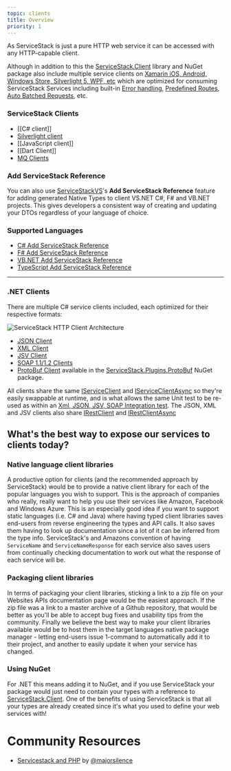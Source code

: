```yaml
--- 
topic: clients
title: Overview
priority: 1
---
```

As ServiceStack is just a pure HTTP web service it can be accessed with any HTTP-capable client. 

Although in addition to this the [ServiceStack.Client](http://nuget.org/packages/ServiceStack.Client) library and NuGet package also include multiple service clients on [Xamarin iOS, Android, Windows Store, Silverlight 5, WPF, etc](https://github.com/ServiceStackApps/HelloMobile) which are optimized for consuming ServiceStack Services including built-in [Error handling](https://github.com/ServiceStack/ServiceStack/wiki/Error-Handling), [Predefined Routes](https://github.com/ServiceStack/ServiceStack/wiki/Routing), [Auto Batched Requests](https://github.com/ServiceStack/ServiceStack/wiki/Auto-Batched-Requests), etc. 

### ServiceStack Clients

  * [[C# client]]
  * [Silverlight client](https://github.com/ServiceStack/ServiceStack/wiki/SilverlightServiceClient)
  * [[JavaScript client]]
  * [[Dart Client]]
  * [MQ Clients](https://github.com/ServiceStack/ServiceStack/wiki/Messaging-and-redis)

### Add ServiceStack Reference

You can also use [ServiceStackVS](https://github.com/ServiceStack/ServiceStack/wiki/Creating-your-first-project#step-1-download-and-install-servicestackvs)'s **Add ServiceStack Reference** feature for adding generated Native Types to client VS.NET C#, F# and VB.NET projects. This gives developers a consistent way of creating and updating your DTOs regardless of your language of choice.

### Supported Languages

* [C# Add ServiceStack Reference](https://github.com/ServiceStack/ServiceStack/wiki/CSharp-Add-ServiceStack-Reference)
* [F# Add ServiceStack Reference](https://github.com/ServiceStack/ServiceStack/wiki/FSharp-Add-ServiceStack-Reference)
* [VB.NET Add ServiceStack Reference](https://github.com/ServiceStack/ServiceStack/wiki/VB.Net-Add-ServiceStack-Reference)
* [TypeScript Add ServiceStack Reference](https://github.com/ServiceStack/ServiceStack/wiki/TypeScript-Add-ServiceStack-Reference)

***

### .NET Clients

There are multiple C# service clients included, each optimized for their respective formats:

![ServiceStack HTTP Client Architecture](http://mono.servicestack.net/files/servicestack-httpclients.png) 

- [JSON Client](https://github.com/ServiceStack/ServiceStack/blob/master/src/ServiceStack.Client/JsonServiceClient.cs)
- [XML Client](https://github.com/ServiceStack/ServiceStack/blob/master/src/ServiceStack.Client/XmlServiceClient.cs)
- [JSV Client](https://github.com/ServiceStack/ServiceStack/blob/master/src/ServiceStack.Client/JsvServiceClient.cs)
- [SOAP 1.1/1.2 Clients](https://github.com/ServiceStack/ServiceStack/blob/master/src/ServiceStack.Client/Soap12ServiceClient.cs)
- [ProtoBuf Client](https://github.com/ServiceStack/ServiceStack/blob/master/src/ServiceStack.ProtoBuf/ProtoBufServiceClient.cs) available in the [ServiceStack.Plugins.ProtoBuf](http://nuget.org/packages/ServiceStack.Plugins.ProtoBuf) NuGet package.

All clients share the same [IServiceClient](https://github.com/ServiceStack/ServiceStack/blob/master/src/ServiceStack.Interfaces/IServiceClient.cs) and [IServiceClientAsync](https://github.com/ServiceStack/ServiceStack/blob/master/src/ServiceStack.Interfaces/IServiceClientAsync.cs) so they're easily swappable at runtime, and is what allows the same Unit test to be re-used as within an [Xml, JSON, JSV, SOAP Integration test](https://github.com/ServiceStack/ServiceStack/blob/master/tests/ServiceStack.WebHost.IntegrationTests/Tests/WebServicesTests.cs). The JSON, XML and JSV clients also share [IRestClient](https://github.com/ServiceStack/ServiceStack/blob/master/src/ServiceStack.Interfaces/IRestClient.cs) and [IRestClientAsync](https://github.com/ServiceStack/ServiceStack/blob/master/src/ServiceStack.Interfaces/IRestClientAsync.cs)

## What's the best way to expose our services to clients today?

### Native language client libraries

A productive option for clients (and the recommended approach by ServiceStack) would be to provide a native client library for each of the popular languages you wish to support. This is the approach of companies who really, really want to help you use their services like Amazon, Facebook and Windows Azure. This is an especially good idea if you want to support static languages (i.e. C# and Java) where having typed client libraries saves end-users from reverse engineering the types and API calls. It also saves them having to look up documentation since a lot of it can be inferred from the type info. ServiceStack's and Amazons convention of having `ServiceName` and `ServiceNameResponse` for each service also saves users from continually checking documentation to work out what the response of each service will be.

### Packaging client libraries

In terms of packaging your client libraries, sticking a link to a zip file on your Websites APIs documentation page would be the easiest approach. If the zip file was a link to a master archive of a Github repository, that would be better as you'll be able to accept bug fixes and usability tips from the community. Finally we believe the best way to make your client libraries available would be to host them in the target languages native package manager - letting end-users issue 1-command to automatically add it to their project, and another to easily update it when your service has changed.

### Using NuGet

For .NET this means adding it to NuGet, and if you use ServiceStack your package would just need to contain your types with a reference to [ServiceStack.Client](http://nuget.org/packages/ServiceStack.Client). One of the benefits of using ServiceStack is that all your types are already created since it's what you used to define your web services with!


# Community Resources

  - [Servicestack and PHP](http://www.majorsilence.com/servicestack_and_php) by [@majorsilence](https://github.com/majorsilence)